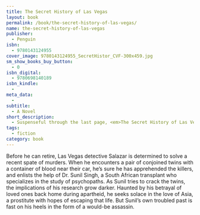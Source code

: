 ```yaml
---
title: The Secret History of Las Vegas
layout: book
permalink: /book/the-secret-history-of-las-vegas/
name: the-secret-history-of-las-vegas
publisher:
  - Penguin
isbn:
  - 9780143124955
cover_image: 9780143124955_SecretHistor_CVF-300x459.jpg
sm_show_books_buy_button:
  - 0
isbn_digital:
  - 9780698140189
isbn_kindle:
  - 
meta_data:
  - 
subtitle:
  - A Novel 
short_description:
  - Suspenseful through the last page, <em>The Secret History of Las Vegas</em> is Chris Abani’s most accomplished work to date, with his trademark visionary prose and a striking compassion for the inner lives of outsiders.
tags:
  - fiction 
category: book
---
```

Before he can retire, Las Vegas detective Salazar is determined to solve a recent spate of murders. When he encounters a pair of conjoined twins with a container of blood near their car, he’s sure he has apprehended the killers, and enlists the help of Dr. Sunil Singh, a South African transplant who specializes in the study of psychopaths. As Sunil tries to crack the twins, the implications of his research grow darker. Haunted by his betrayal of loved ones back home during apartheid, he seeks solace in the love of Asia, a prostitute with hopes of escaping that life. But Sunil’s own troubled past is fast on his heels in the form of a would-be assassin.